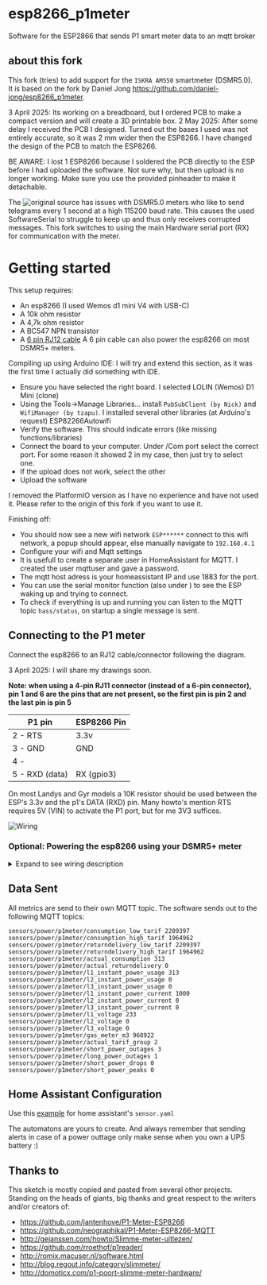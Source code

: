 # esp8266_p1meter

Software for the ESP2866 that sends P1 smart meter data to an mqtt broker

## about this fork
This fork (tries) to add support for the `ISKRA AM550` smartmeter (DSMR5.0). It is based on the fork by Daniel Jong https://github.com/daniel-jong/esp8266_p1meter.

3 April 2025: Its working on a breadboard, but I ordered PCB to make a compact version and will create a 3D printable box.
2 May 2025: After some delay I received the PCB I designed. Turned out the bases I used was not entirely accurate, so it was 2 mm wider then the ESP8266. I have changed the design of the PCB
to match the ESP8266.

BE AWARE: I lost 1 ESP8266 because I soldered the PCB directly to the ESP before I had uploaded the software. Not sure why, but then upload is no longer working. Make sure you use the provided pinheader to make it detachable.

The ![original source](https://github.com/fliphess/esp8266_p1meter) has issues with DSMR5.0 meters who like to send telegrams every 1 second at a high 115200 baud rate. 
This causes the used SoftwareSerial to struggle to keep up and thus only receives corrupted messages. This fork switches to using the main Hardware serial port (RX) for communication with the meter.

# Getting started
This setup requires:
- An esp8266 (I used Wemos d1 mini V4 with USB-C)
- A 10k ohm resistor
- A 4,7k ohm resistor
- A BC547 NPN transistor
- A [6 pin RJ12 cable](https://www.tinytronics.nl/shop/nl/kabels/adapters/rj12-naar-6-pins-dupont-jumper-adapter) A 6 pin cable can also power the esp8266 on most DSMR5+ meters.

Compiling up using Arduino IDE: 
I will try and extend this section, as it was the first time I actually did something with IDE.
- Ensure you have selected the right board. I selected LOLIN (Wemos) D1 Mini (clone)
- Using the Tools->Manage Libraries... install `PubSubClient (by Nick)` and `WifiManager (by tzapu)`. I installed several other libraries (at Arduino's request) ESP82266Autowifi
- Verify the software. This should indicate errors (like missing functions/libraries)
- Connect the board to your computer. Under <Tools>/Com port select the correct port. For some reason it showed 2 in my case, then just try to select one.
- If the upload does not work, select the other
- Upload the software

I removed the PlatformIO version as I have no experience and have not used it. Please refer to the origin of this fork if you want to use it.

Finishing off:
- You should now see a new wifi network `ESP******` connect to this wifi network, a popup should appear, else manually navigate to `192.168.4.1`
- Configure your wifi and Mqtt settings
- It is usefull to create a separate user in HomeAssistant for MQTT. I created the user mqttuser and gave a password.
- The mqtt host adress is your homeassistant IP and use 1883 for the port.
- You can use the serial monitor function (also under <Tools>) to see the ESP waking up and trying to connect.
- To check if everything is up and running you can listen to the MQTT topic `hass/status`, on startup a single message is sent.

## Connecting to the P1 meter
Connect the esp8266 to an RJ12 cable/connector following the diagram.

3 April 2025: I will share my drawings soon.

**Note: when using a 4-pin RJ11 connector (instead of a 6-pin connector), pin 1 and 6 are the pins that are not present, so the first pin is pin 2 and the last pin is pin 5**

| P1 pin   | ESP8266 Pin |
| ----     | ---- |
| 2 - RTS  | 3.3v |
| 3 - GND  | GND  |
| 4 -      |      |
| 5 - RXD (data) | RX (gpio3) |

On most Landys and Gyr models a 10K resistor should be used between the ESP's 3.3v and the p1's DATA (RXD) pin. Many howto's mention RTS requires 5V (VIN) to activate the P1 port, but for me 3V3 suffices.

![Wiring](https://raw.githubusercontent.com/daniel-jong/esp8266_p1meter/master/assets/esp8266_p1meter_bb.png)

### Optional: Powering the esp8266 using your DSMR5+ meter 
<details><summary>Expand to see wiring description</summary>
<p>
  
When using a 6 pin cable you can use the power source provided by the meter.
  
| P1 pin   | ESP8266 Pin |
| ----     | ---- |
| 1 - 5v out | 5v or Vin |
| 2 - RTS  | 3.3v |
| 3 - GND  | GND  |
| 4 -      |      |
| 5 - RXD (data) | RX (gpio3) |
| 6 - GND  | GND  |

![Wiring powered by meter](https://raw.githubusercontent.com/daniel-jong/esp8266_p1meter/master/assets/esp8266_p1meter_bb_PoweredByMeter.png)

</p>
</details>

## Data Sent

All metrics are send to their own MQTT topic.
The software sends out to the following MQTT topics:

```
sensors/power/p1meter/consumption_low_tarif 2209397
sensors/power/p1meter/consumption_high_tarif 1964962
sensors/power/p1meter/returndelivery_low_tarif 2209397
sensors/power/p1meter/returndelivery_high_tarif 1964962
sensors/power/p1meter/actual_consumption 313
sensors/power/p1meter/actual_returndelivery 0
sensors/power/p1meter/l1_instant_power_usage 313
sensors/power/p1meter/l2_instant_power_usage 0
sensors/power/p1meter/l3_instant_power_usage 0
sensors/power/p1meter/l1_instant_power_current 1000
sensors/power/p1meter/l2_instant_power_current 0
sensors/power/p1meter/l3_instant_power_current 0
sensors/power/p1meter/l1_voltage 233
sensors/power/p1meter/l2_voltage 0
sensors/power/p1meter/l3_voltage 0
sensors/power/p1meter/gas_meter_m3 968922
sensors/power/p1meter/actual_tarif_group 2
sensors/power/p1meter/short_power_outages 3
sensors/power/p1meter/long_power_outages 1
sensors/power/p1meter/short_power_drops 0
sensors/power/p1meter/short_power_peaks 0
```

## Home Assistant Configuration

Use this [example](https://raw.githubusercontent.com/daniel-jong/esp8266_p1meter/master/assets/p1_sensors.yaml) for home assistant's `sensor.yaml`

The automatons are yours to create.
And always remember that sending alerts in case of a power outtage only make sense when you own a UPS battery :)

## Thanks to

This sketch is mostly copied and pasted from several other projects.
Standing on the heads of giants, big thanks and great respect to the writers and/or creators of:

- https://github.com/jantenhove/P1-Meter-ESP8266
- https://github.com/neographikal/P1-Meter-ESP8266-MQTT
- http://gejanssen.com/howto/Slimme-meter-uitlezen/
- https://github.com/rroethof/p1reader/
- http://romix.macuser.nl/software.html
- http://blog.regout.info/category/slimmeter/
- http://domoticx.com/p1-poort-slimme-meter-hardware/
